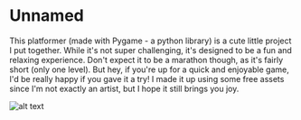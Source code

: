 # Unnamed
This  platformer (made with Pygame - a python library) is a cute little project I put together. While it's not super challenging, it's designed to be a fun and relaxing experience. Don't expect it to be a marathon though, as it's fairly short (only one level). But hey, if you're up for a quick and enjoyable game, I'd be really happy if you gave it a try! I made it up using some free assets since I'm not exactly an artist, but I hope it still brings you joy. 

![alt text](https://img.itch.zone/aW1nLzkzMjEzNjQucG5n/original/7zF%2FrB.png)
